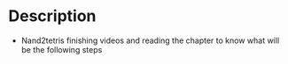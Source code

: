 # Description

- Nand2tetris finishing videos and reading the chapter to know what will be the following steps

